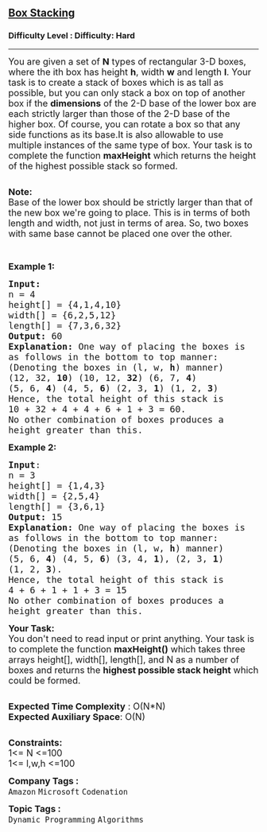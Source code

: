 <h2><a href="https://www.geeksforgeeks.org/problems/box-stacking/1?page=1&difficulty=Hard&status=unsolved&sprint=a663236c31453b969852f9ea22507634&sortBy=submissions">Box Stacking</a></h2><h3>Difficulty Level : Difficulty: Hard</h3><hr><div class="problems_problem_content__Xm_eO"><p><span style="font-size:18px">You are given a set of <strong>N</strong>&nbsp;types of rectangular 3-D boxes, where the ith box has height <strong>h</strong>, width <strong>w</strong> and length&nbsp;<strong>l</strong>. Your task is to create a stack of boxes which is as tall as possible, but you can only stack a box on top of another box if the <strong>dimensions</strong> of the 2-D base of the lower box are each strictly larger than those of the 2-D base of the higher box. Of course, you can rotate a box so that any side functions as its base.It is also allowable to use multiple instances of the same type of box. Your task is to complete the function <strong>maxHeight</strong> which returns the&nbsp;height of the highest possible stack so formed.</span><br>
&nbsp;</p>

<p><span style="font-size:18px"><strong>Note:&nbsp;</strong><br>
Base of the lower box should be strictly larger than that of the new box we're going to place. This is in terms of both length and width, not just in terms of area. So, two boxes with same base cannot be placed one over the other.</span></p>

<p>&nbsp;</p>

<p><span style="font-size:18px"><strong>Example 1:</strong></span></p>

<pre><span style="font-size:18px"><strong>Input:</strong>
n = 4
height[] = {4,1,4,10}
width[] = {6,2,5,12}
length[] = {7,3,6,32}
<strong>Output:</strong> 60
<strong>Explanation: </strong>One way of placing the boxes is
as follows in the bottom to top manner:
(Denoting the boxes in (l, w, <strong>h</strong>) manner)
(12, 32, <strong>10</strong>) (10, 12, <strong>32</strong>) (6, 7, <strong>4</strong>) 
(5, 6, <strong>4</strong>) (4, 5, <strong>6</strong>) (2, 3, <strong>1</strong>) (1, 2, <strong>3</strong>)
Hence, the total height of this stack is
10 + 32 + 4 + 4 + 6 + 1 + 3 = 60.
No other combination of boxes produces a
height greater than this.</span>
</pre>

<p><span style="font-size:18px"><strong>Example 2:</strong></span></p>

<pre><span style="font-size:18px"><strong>Input</strong>:
n = 3
height[] = {1,4,3}
width[] = {2,5,4}
length[] = {3,6,1}
<strong>Output:</strong> 15</span>
<span style="font-size:18px"><strong>Explanation: </strong>One way of placing the boxes is
as follows in the bottom to top manner:
(Denoting the boxes in (l, w, <strong>h</strong>) manner)
(5, 6, <strong>4</strong>) (4, 5, <strong>6</strong>) (3, 4, <strong>1</strong>), (2, 3, <strong>1</strong>) 
(1, 2, <strong>3</strong>).
Hence, the total height of this stack is
4 + 6 + 1 + 1 + 3 = 15
No other combination of boxes produces a
height greater than this.</span>
</pre>

<p><span style="font-size:18px"><strong>Your Task:</strong><br>
You don't need to read input or print anything. Your task is to complete the function&nbsp;<strong>maxHeight()</strong>&nbsp;which takes three arrays&nbsp;height[],&nbsp;width[],&nbsp;length[], and N as a number of boxes and returns&nbsp;the&nbsp;<strong>highest possible stack height</strong>&nbsp;which could be formed.</span></p>

<p><br>
<span style="font-size:18px"><strong>Expected Time Complexity</strong> : O(N*N)<br>
<strong>Expected Auxiliary Space</strong>: O(N)</span></p>

<p><br>
<span style="font-size:18px"><strong>Constraints:</strong><br>
1&lt;= N &lt;=100<br>
1&lt;= l,w,h &lt;=100</span></p>
</div><p><span style=font-size:18px><strong>Company Tags : </strong><br><code>Amazon</code>&nbsp;<code>Microsoft</code>&nbsp;<code>Codenation</code>&nbsp;<br><p><span style=font-size:18px><strong>Topic Tags : </strong><br><code>Dynamic Programming</code>&nbsp;<code>Algorithms</code>&nbsp;